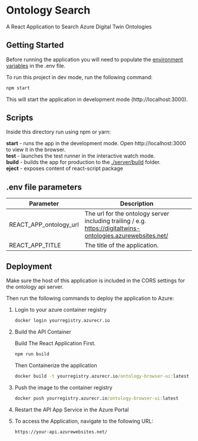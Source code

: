 # Ontology Search

A React Application to Search Azure Digital Twin Ontologies

## Getting Started

Before running the application you will need to populate the [environment variables](#env-file-parameters) in the .env file.

To run this project in dev mode, run the following command:

```cmd
npm start
```
This will start the application in development mode (http://localhost:3000).

## Scripts

Inside this directory run using npm or yarn:

**start** - runs the app in the development mode. Open http://localhost:3000 to view it in the browser.  
**test** - launches the test runner in the interactive watch mode.  
**build** - builds the app for production to the [./server/build](./server/build) folder.  
**eject** - exposes content of react-script package  


## .env file parameters

| Parameter | Description |
|-----------|-------------|
| REACT_APP_ontology_url | The url for the ontology server including trailing / e.g. https://digitaltwins-ontologies.azurewebsites.net/ |
| REACT_APP_TITLE | The title of the application. |

## Deployment

Make sure the host of this application is included in the CORS settings for the ontology api server.

Then run the following commands to deploy the application to Azure:


1. Login to your azure container registry

    ```cmd
    docker login yourregistry.azurecr.io
    ```

2. Build the API Container

    Build The React Application First.

    ```cmd
    npm run build
    ```

    Then Containerize the application

    ```cmd
    docker build -t yourregistry.azurecr.io/ontology-browser-ui:latest .
    ```

3. Push the image to the container registry

    ```cmd
    docker push yourregistry.azurecr.io/ontology-browser-ui:latest
    ```

4. Restart the API App Service in the Azure Portal


5. To access the Application, navigate to the following URL:

    ```cmd
    https://your-api.azurewebsites.net/
    ```


